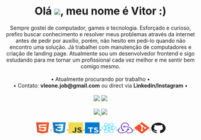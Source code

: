  <div align="center">
 
 <h1>Olá <img src="https://raw.githubusercontent.com/kaueMarques/kaueMarques/master/hi.gif" width="30px">, meu nome é Vitor :)</h1>

<div align="center">
Sempre gostei de computador, games e tecnologia. Esforçado e curioso, prefiro buscar conhecimento e resolver meus problemas através da internet antes de pedir por auxílio, porém, não hesito em pedi-lo quando não encontro uma solução. Já trabalhei com manutenção de computadores e criação de landing page. Atualmente sou um desenvolvedor frontend e sigo estudando para me tornar um profissional cada vez melhor e me sentir bem comigo mesmo.
</div><br/>
 
<div>
•  Atualmente procurando por trabalho •<br/>
•  Contato: <b>vleone.job@gmail.com</b> ou direct via <b>Linkedin/Instagram</b> •<br/>
</div>
 
<br/>
 
<div> 
<a href="https://www.linkedin.com/in/vitor-leone-cezar/" target="_blank"><img src="https://img.shields.io/badge/-LinkedIn-%230077B5?style=for-the-badge&logo=linkedin&logoColor=white" target="_blank"></a>
<a href="https://instagram.com/vitorleonevt" target="_blank"><img src="https://img.shields.io/badge/-Instagram-%23E4405F?style=for-the-badge&logo=instagram&logoColor=white" target="_blank"></a> 
</div><br/>

<div>
<a href="https://github.com/vleonecezar">
<img height="160em" src="https://github-readme-stats.vercel.app/api?username=vleonecezar&show_icons=true&theme=dark&include_all_commits=true&count_private=true"/>
<img height="160em" src="https://github-readme-stats.vercel.app/api/top-langs/?username=vleonecezar&layout=compact&langs_count=7&theme=dark"/>
</div><br/>

<div>
<a href="">
<img align="center" alt="Vitor-HTML" height="30" width="40" src="https://raw.githubusercontent.com/devicons/devicon/master/icons/html5/html5-original.svg">
</a>
<a href="">
<img align="center" alt="Vitor-CSS" height="30" width="40" src="https://raw.githubusercontent.com/devicons/devicon/master/icons/css3/css3-original.svg">
</a>
<a href="">
<img align="center" alt="Vitor-Js" height="30" width="40" src="https://raw.githubusercontent.com/devicons/devicon/master/icons/javascript/javascript-original.svg">
</a>
 <a href="">
<img align="center" alt="Vitor-Js" height="30" width="40" src="https://raw.githubusercontent.com/devicons/devicon/master/icons/typescript/typescript-original.svg">
</a>
<a href="">
<img align="center" alt="Vitor-React" height="30" width="40" src="https://raw.githubusercontent.com/devicons/devicon/master/icons/react/react-original.svg">
</a>
 <a href="">
<img align="center" alt="Vitor-React" height="30" width="40" src="https://raw.githubusercontent.com/devicons/devicon/master/icons/redux/redux-original.svg">
</a>
<a href="">
<img align="center" alt="Vitor-React" height="30" width="40" src="https://raw.githubusercontent.com/devicons/devicon/master/icons/git/git-original.svg">
</a>
<a href="">
<img align="center" alt="Vitor-React" height="30" width="40" src="https://raw.githubusercontent.com/devicons/devicon/master/icons/github/github-original.svg">
</a>
</div>
 
</div>



